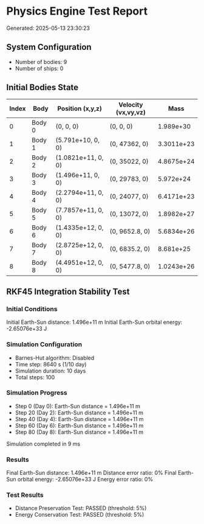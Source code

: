 # Physics Engine Test Report
Generated: 2025-05-13 23:30:23

## System Configuration
- Number of bodies: 9
- Number of ships: 0

## Initial Bodies State
| Index | Body | Position (x,y,z) | Velocity (vx,vy,vz) | Mass |
|-------|------|-----------------|-------------------|------|
| 0 | Body 0 | (0, 0, 0)  | (0, 0, 0)  | 1.989e+30 |
| 1 | Body 1 | (5.791e+10, 0, 0)  | (0, 47362, 0)  | 3.3011e+23 |
| 2 | Body 2 | (1.0821e+11, 0, 0)  | (0, 35022, 0)  | 4.8675e+24 |
| 3 | Body 3 | (1.496e+11, 0, 0)  | (0, 29783, 0)  | 5.972e+24 |
| 4 | Body 4 | (2.2794e+11, 0, 0)  | (0, 24077, 0)  | 6.4171e+23 |
| 5 | Body 5 | (7.7857e+11, 0, 0)  | (0, 13072, 0)  | 1.8982e+27 |
| 6 | Body 6 | (1.4335e+12, 0, 0)  | (0, 9652.8, 0)  | 5.6834e+26 |
| 7 | Body 7 | (2.8725e+12, 0, 0)  | (0, 6835.2, 0)  | 8.681e+25 |
| 8 | Body 8 | (4.4951e+12, 0, 0)  | (0, 5477.8, 0)  | 1.0243e+26 |

## RKF45 Integration Stability Test

### Initial Conditions
Initial Earth-Sun distance: 1.496e+11 m
Initial Earth-Sun orbital energy: -2.65076e+33 J

### Simulation Configuration
- Barnes-Hut algorithm: Disabled
- Time step: 8640 s (1/10 day)
- Simulation duration: 10 days
- Total steps: 100

### Simulation Progress
- Step 0 (Day 0): Earth-Sun distance = 1.496e+11 m
- Step 20 (Day 2): Earth-Sun distance = 1.496e+11 m
- Step 40 (Day 4): Earth-Sun distance = 1.496e+11 m
- Step 60 (Day 6): Earth-Sun distance = 1.496e+11 m
- Step 80 (Day 8): Earth-Sun distance = 1.496e+11 m

Simulation completed in 9 ms

### Results
Final Earth-Sun distance: 1.496e+11 m
Distance error ratio: 0%
Final Earth-Sun orbital energy: -2.65076e+33 J
Energy error ratio: 0%

### Test Results
- Distance Preservation Test: PASSED (threshold: 5%)
- Energy Conservation Test: PASSED (threshold: 5%)
